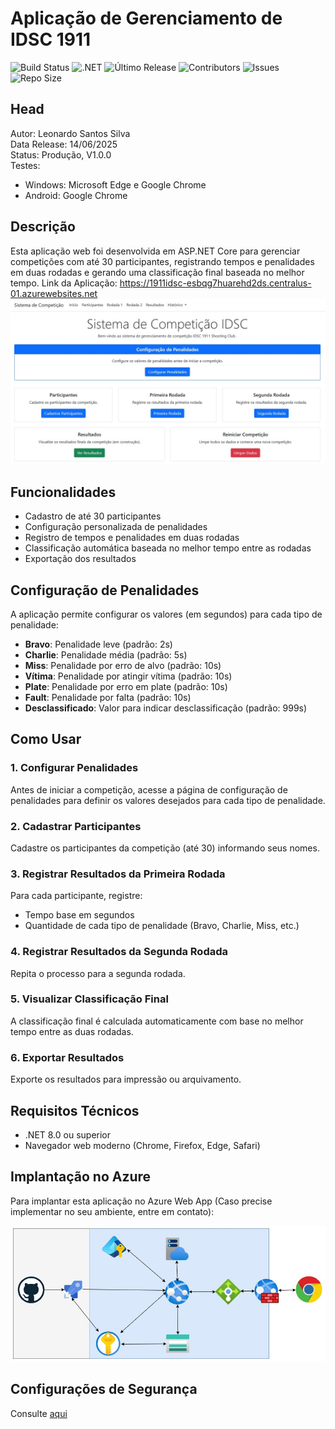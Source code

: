 # Aplicação de Gerenciamento de IDSC 1911
![Build Status](https://github.com/corsec00/1911IDSC/actions/workflows/azure-deploy.yml/badge.svg)
![.NET](https://img.shields.io/badge/.NET-8.0-blue)
![Último Release](https://img.shields.io/github/v/release/corsec00/1911IDSC)
![Contributors](https://img.shields.io/github/contributors/corsec00/1911IDSC)
![Issues](https://img.shields.io/github/issues/corsec00/1911IDSC)
![Repo Size](https://img.shields.io/github/repo-size/corsec00/1911IDSC)

## Head
Autor: Leonardo Santos Silva<br />
Data Release: 14/06/2025<br />
Status: Produção, V1.0.0<br />
Testes: 
- Windows: Microsoft Edge e Google Chrome
- Android: Google Chrome

## Descrição
Esta aplicação web foi desenvolvida em ASP.NET Core para gerenciar competições com até 30 participantes, registrando tempos e penalidades em duas rodadas e gerando uma classificação final baseada no melhor tempo.
Link da Aplicação: https://1911idsc-esbqg7huarehd2ds.centralus-01.azurewebsites.net
![Exemplo](img/paginaExemplo.jpg)

## Funcionalidades

- Cadastro de até 30 participantes
- Configuração personalizada de penalidades
- Registro de tempos e penalidades em duas rodadas
- Classificação automática baseada no melhor tempo entre as rodadas
- Exportação dos resultados

## Configuração de Penalidades

A aplicação permite configurar os valores (em segundos) para cada tipo de penalidade:

- **Bravo**: Penalidade leve (padrão: 2s)
- **Charlie**: Penalidade média (padrão: 5s)
- **Miss**: Penalidade por erro de alvo (padrão: 10s)
- **Vítima**: Penalidade por atingir vítima (padrão: 10s)
- **Plate**: Penalidade por erro em plate (padrão: 10s)
- **Fault**: Penalidade por falta (padrão: 10s)
- **Desclassificado**: Valor para indicar desclassificação (padrão: 999s)

## Como Usar

### 1. Configurar Penalidades

Antes de iniciar a competição, acesse a página de configuração de penalidades para definir os valores desejados para cada tipo de penalidade.

### 2. Cadastrar Participantes

Cadastre os participantes da competição (até 30) informando seus nomes.

### 3. Registrar Resultados da Primeira Rodada

Para cada participante, registre:
- Tempo base em segundos
- Quantidade de cada tipo de penalidade (Bravo, Charlie, Miss, etc.)

### 4. Registrar Resultados da Segunda Rodada

Repita o processo para a segunda rodada.

### 5. Visualizar Classificação Final

A classificação final é calculada automaticamente com base no melhor tempo entre as duas rodadas.

### 6. Exportar Resultados

Exporte os resultados para impressão ou arquivamento.

## Requisitos Técnicos

- .NET 8.0 ou superior
- Navegador web moderno (Chrome, Firefox, Edge, Safari)

## Implantação no Azure

Para implantar esta aplicação no Azure Web App (Caso precise implementar no seu ambiente, entre em contato):

![Infra Azure](img/InfraAzure.jpg)

## Configurações de Segurança

Consulte [aqui](SecureConfigurationGuide.md)

